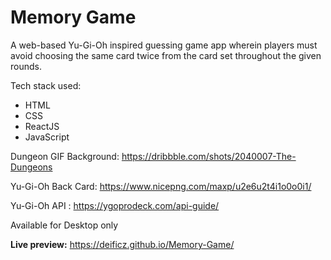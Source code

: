 # Memory Game

A web-based Yu-Gi-Oh inspired guessing game app wherein players must avoid choosing the same card twice from the card set throughout the given rounds.

Tech stack used:
  -  HTML
  -  CSS
  -  ReactJS
  -  JavaScript

Dungeon GIF Background: https://dribbble.com/shots/2040007-The-Dungeons

Yu-Gi-Oh Back Card: https://www.nicepng.com/maxp/u2e6u2t4i1o0o0i1/

Yu-Gi-Oh API : https://ygoprodeck.com/api-guide/

Available for Desktop only

**Live preview:** https://deificz.github.io/Memory-Game/
